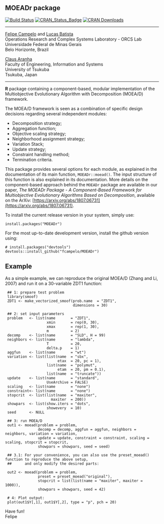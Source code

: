 ## MOEADr package
[![Build Status](https://api.travis-ci.org/fcampelo/MOEADr.png)](https://travis-ci.org/fcampelo/MOEADr) [![CRAN_Status_Badge](https://www.r-pkg.org/badges/version/MOEADr)](https://CRAN.R-project.org/package=MOEADr)
[![CRAN Downloads](https://cranlogs.r-pkg.org/badges/MOEADr)](https://CRAN.R-project.org/package=MOEADr)

***

[Felipe Campelo](mailto:fcampelo@ufmg.br) and [Lucas Batista](mailto:lusoba@ufmg.br)  
Operations Research and Complex Systems Laboratory - ORCS Lab  
Universidade Federal de Minas Gerais  
Belo Horizonte, Brazil

  
[Claus Aranha](mailto:caranha@cs.tsukuba.ac.jp)  
Faculty of Engineering, Information and Systems  
University of Tsukuba  
Tsukuba, Japan

***

**R** package containing a component-based, modular implementation of the Multiobjective Evolutionary Algorithm with Decomposition (MOEA/D) framework. 

The MOEA/D framework is seen as a combination of specific design decisions regarding several independent modules:

- Decomposition strategy;  
- Aggregation function;  
- Objective scaling strategy;  
- Neighborhood assignment strategy;  
- Variation Stack;  
- Update strategy;  
- Constraint handling method;  
- Termination criteria.

This package provides several options for each module, as explained in the documentation of its main function, `MOEADr::moead()`. The input structure of this function is also explained in its documentation. More details on the component-based approach behind the `MOEADr` package are available in our paper, _The MOEADr Package - A Component-Based Framework for Multiobjective Evolutionary Algorithms Based on Decomposition_, available on the ArXiv: [https://arxiv.org/abs/1807.06731](https://arxiv.org/abs/1807.06731).

To install the current release version in your system, simply use:

```
install.packages("MOEADr")
```

For the most up-to-date development version, install the github version using:

```
# install.packages("devtools")
devtools::install_github("fcampelo/MOEADr")
```

## Example

As a simple example, we can reproduce the original MOEA/D (Zhang and Li, 2007) and run it on a 30-variable ZDT1 function:

```
 ## 1: prepare test problem
 library(smoof)
 ZDT1 <- make_vectorized_smoof(prob.name  = "ZDT1",
                               dimensions = 30)

 ## 2: set input parameters
 problem   <- list(name       = "ZDT1",
                   xmin       = rep(0, 30),
                   xmax       = rep(1, 30),
                   m          = 2)
 decomp    <- list(name       = "SLD", H = 99)
 neighbors <- list(name       = "lambda",
                   T          = 20,
                   delta.p    = 1)
 aggfun    <- list(name       = "wt")
 variation <- list(list(name  = "sbx",
                        etax  = 20, pc = 1),
                   list(name  = "polymut",
                        etam  = 20, pm = 0.1),
                   list(name  = "truncate"))
 update    <- list(name       = "standard", 
                   UseArchive = FALSE)
 scaling   <- list(name       = "none")
 constraint<- list(name       = "none")
 stopcrit  <- list(list(name  = "maxiter",
                     maxiter  = 200))
 showpars  <- list(show.iters = "dots",
                   showevery  = 10)
 seed      <- NULL

 ## 3: run MOEA/D
 out1 <- moead(problem = problem, 
               decomp = decomp, aggfun = aggfun, neighbors = neighbors, variation = variation, 
               update = update, constraint = constraint, scaling = scaling, stopcrit = stopcrit,
               showpars = showpars, seed = seed)

 ## 3.1: For your convenience, you can also use the preset_moead() function to reproduce the above setup, 
 ##      and only modify the desired parts:
 
 out2 <- moead(problem = problem,
               preset = preset_moead("original"), 
               stopcrit = list(list(name = "maxiter", maxiter = 1000)),
               showpars = showpars, seed = 42)

 # 4: Plot output:
 plot(out1$Y[,1], out1$Y[,2], type = "p", pch = 20)
```

Have fun!  
Felipe
